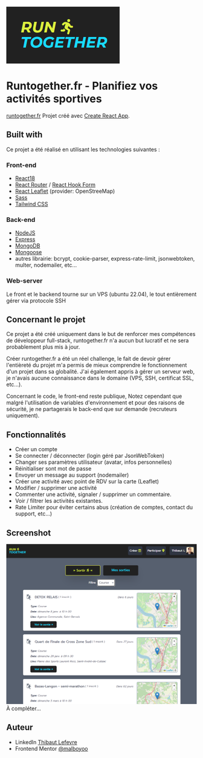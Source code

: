 ![](./src/assets/images/runtogether_logo.png)

# Runtogether.fr - Planifiez vos activités sportives

[runtogether.fr](https://runtogether.fr)
Projet créé avec [Create React App](https://github.com/facebook/create-react-app).

## Built with

Ce projet a été réalisé en utilisant les technologies suivantes :

### Front-end

- [React18](https://reactjs.org/)
- [React Router](https://reactrouter.com/en/main) / [React Hook Form](https://react-hook-form.com/)
- [React Leaflet](https://react-leaflet.js.org/) (provider: OpenStreeMap)
- [Sass](https://sass-lang.com/)
- [Tailwind CSS](https://tailwindcss.com/)

### Back-end

- [NodeJS](https://nodejs.org/en/)
- [Express](https://expressjs.com/)
- [MongoDB](https://www.mongodb.com/)
- [Mongoose](https://mongoosejs.com/)
- autres librairie: bcrypt, cookie-parser, express-rate-limit, jsonwebtoken, multer, nodemailer, etc...

### Web-server

Le front et le backend tourne sur un VPS (ubuntu 22.04), le tout entièrement gérer via protocole SSH

## Concernant le projet

Ce projet a été créé uniquement dans le but de renforcer mes compétences de développeur full-stack, runtogether.fr n'a aucun but lucratif et ne sera probablement plus mis à jour.

Créer runtogether.fr a été un réel challenge, le fait de devoir gérer l'entièreté du projet m'a permis de mieux comprendre le fonctionnement d'un projet dans sa globalité. J'ai également appris à gérer un serveur web, je n'avais aucune connaissance dans le domaine (VPS, SSH, certificat SSL, etc...).

Concernant le code, le front-end reste publique, Notez cependant que malgré l'utilisation de variables d'environnement et pour des raisons de sécurité, je ne partagerais le back-end que sur demande (recruteurs uniquement).

## Fonctionnalités

- Créer un compte
- Se connecter / déconnecter (login géré par JsonWebToken)
- Changer ses paramètres utilisateur (avatar, infos personnelles)
- Réinitialiser sont mot de passe
- Envoyer un message au support (nodemailer)
- Créer une activité avec point de RDV sur la carte (Leaflet)
- Modifier / supprimer une activité
- Commenter une activité, signaler / supprimer un commentaire.
- Voir / filtrer les activités existantes.
- Rate Limiter pour éviter certains abus (création de comptes, contact du support, etc...)

## Screenshot

![](./src/assets/images/screenshot_1.png)
À compléter...

## Auteur

- LinkedIn [Thibaut Lefevre](https://www.linkedin.com/in/thibaut-lefevre-b60101117/)
- Frontend Mentor [@malboyoo](https://www.frontendmentor.io/profile/malboyoo)